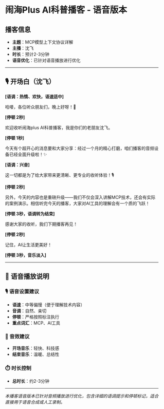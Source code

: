 # 闹海Plus AI科普播客 - 语音版本

## 播客信息
- **主题**：MCP模型上下文协议详解
- **主播**：沈飞
- **时长**：预计2-3分钟
- **语音优化**：已针对语音播放进行优化

---

## 🎙️ 开场白（沈飞）

**[语调：热情、欢快，语速适中]**

哈喽，各位听众朋友们，晚上好呀！👋 

**[停顿 2秒]**

欢迎收听闹海plus AI科普播客，我是你们的老朋友沈飞。

**[停顿 1秒]**

今天有个超开心的消息要和大家分享：经过一个月的精心打磨，咱们播客的音频设备已经全面升级啦！✨ 

**[语调：兴奋]**

这一切都是为了给大家带来更清晰、更专业的收听体验！🎙️ 

**[停顿 2秒]**

另外，今天的内容也是重磅升级——我们不仅会深入讲解MCP技术，还会有实际的案例演示。相信听完今天的播客，大家对AI工具的理解会有一个质的飞跃！

**[停顿 3秒，语调转为结束]**

感谢大家的收听，我们下期播客再见！

**[停顿 2秒]**

记住，AI让生活更美好！

**[停顿 3秒，音乐淡入]**

---

## 📝 语音播放说明

### 🎙️ 语音设置建议
- **语速**：中等偏慢（便于理解技术内容）
- **音调**：自然、亲切
- **停顿**：严格按照标注执行
- **重点词汇**：MCP、AI工具

### 🎵 音效建议
- **开场音乐**：轻快、科技感
- **结束音乐**：温暖、总结性

### ⏱️ 时长控制
- **总时长**：约2-3分钟

---

*本播客语音版本已针对音频播放进行优化，包含详细的语调提示和停顿标记，适合直接用于语音合成或人工录制。*